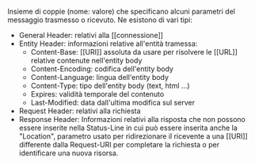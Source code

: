 Insieme di coppie (nome: valore) che specificano alcuni parametri del messaggio trasmesso o ricevuto.
Ne esistono di vari tipi:
- General Header: relativi alla [[connessione]]
- Entity Header:  informazioni relative all'entità tramessa:
	- Content-Base: [[URI]] assoluta da usare per risolvere le [[URL]] relative contenute nell'entity body
	- Content-Encoding: codifica dell'entity body
	- Content-Language: lingua dell'entity body
	- Content-Type: tipo dell'entity body (text, html ...)
	- Expires: validità temporale del contenuto
	- Last-Modified: data dall'ultima modifica sul server
- Request Header: relativi alla richiesta
- Response Header: Informazioni relativi alla risposta che non possono essere inserite nella Status-Line in cui può essere inserita anche la "Location", parametro usato per ridirezionare il ricevente a una [[URI]] differente dalla Request-URI per completare la richiesta o per identificare una nuova risorsa.

